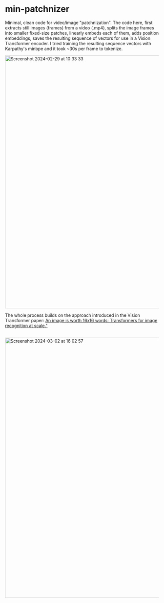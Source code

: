 # min-patchnizer

Minimal, clean code for video/image "patchnization". The code here, first extracts still images (frames) from a video (.mp4), splits the image frames into smaller fixed-size patches, linearly embeds each of them, adds position embeddings, saves the resulting sequence of vectors for use in a Vision Transformer encoder. I tried training the resulting sequence vectors with Karpathy's minbpe and it took ~30s per frame to tokenize.

<img width="825" alt="Screenshot 2024-02-29 at 10 33 33" src="https://github.com/Jaykef/sora-patchnizer/assets/11355002/1aa23e7a-56ed-4e31-af4f-79e969734b0d"><br>

The whole process builds on the approach introduced in the Vision Transformer paper: <a href="https://arxiv.org/abs/2010.11929">An image is worth 16x16 words: Transformers for image recognition at scale."</a>

<br><img width="849" alt="Screenshot 2024-03-02 at 16 02 57" src="https://github.com/Jaykef/min-patchnizer/assets/11355002/446e283b-950d-4c46-babc-8d8c459f15fb">

